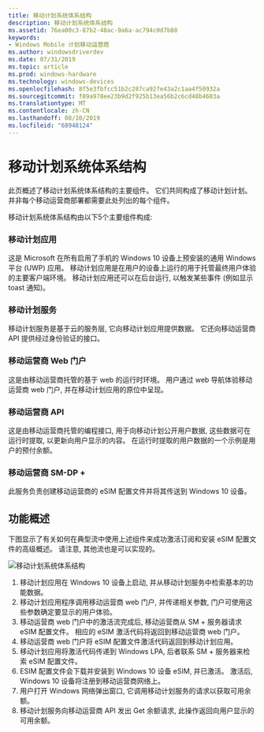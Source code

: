 ```yaml
---
title: 移动计划系统体系结构
description: 移动计划系统体系结构
ms.assetid: 76ea00c3-87b2-48ac-9a6a-ac794c0d7b88
keywords:
- Windows Mobile 计划移动运营商
ms.author: windowsdriverdev
ms.date: 07/31/2019
ms.topic: article
ms.prod: windows-hardware
ms.technology: windows-devices
ms.openlocfilehash: 8f5e3fbfcc51b2c287ca92fe43a2c1aa4f50932a
ms.sourcegitcommit: f89a978ee23b9d2f925b13ea56b2c6cd48b4603a
ms.translationtype: MT
ms.contentlocale: zh-CN
ms.lasthandoff: 08/10/2019
ms.locfileid: "68948124"
---
```

# <a name="mobile-plans-system-architecture"></a>移动计划系统体系结构

此页概述了移动计划系统体系结构的主要组件。 它们共同构成了移动计划计划。 并非每个移动运营商部署都需要此处列出的每个组件。

移动计划系统体系结构由以下5个主要组件构成:

### <a name="mobile-plans-app"></a>移动计划应用

这是 Microsoft 在所有启用了手机的 Windows 10 设备上预安装的通用 Windows 平台 (UWP) 应用。 移动计划应用是在用户的设备上运行的用于托管最终用户体验的主要客户端环境。 移动计划应用还可以在后台运行, 以触发某些事件 (例如显示 toast 通知)。

### <a name="mobile-plans-service"></a>移动计划服务

移动计划服务是基于云的服务层, 它向移动计划应用提供数据。 它还向移动运营商 API 提供经过身份验证的接口。

### <a name="mobile-operator-web-portal"></a>移动运营商 Web 门户

这是由移动运营商托管的基于 web 的运行时环境。 用户通过 web 导航体验移动运营商 web 门户, 并在移动计划应用的原位中呈现。

### <a name="mobile-operator-api"></a>移动运营商 API

这是由移动运营商托管的编程接口, 用于向移动计划公开用户数据, 这些数据可在运行时提取, 以更新向用户显示的内容。 在运行时提取的用户数据的一个示例是用户的预付余额。

### <a name="mobile-operator-sm-dp"></a>移动运营商 SM-DP +

此服务负责创建移动运营商的 eSIM 配置文件并将其传送到 Windows 10 设备。

## <a name="functional-overview"></a>功能概述

下图显示了有关如何在典型流中使用上述组件来成功激活订阅和安装 eSIM 配置文件的高级概述。 请注意, 其他流也是可以实现的。

![移动计划系统体系结构](images/mobile_plans_system_architecture.png)

1. 移动计划应用在 Windows 10 设备上启动, 并从移动计划服务中检索基本的功能数据。
2. 移动计划应用程序调用移动运营商 web 门户, 并传递相关参数, 门户可使用这些参数确定要显示的用户体验。
3. 移动运营商 web 门户中的激活流完成后, 移动运营商从 SM + 服务器请求 eSIM 配置文件。 相应的 eSIM 激活代码将返回到移动运营商 web 门户。
4. 移动运营商 web 门户将 eSIM 配置文件激活代码返回到移动计划应用。
5. 移动计划应用将激活代码传递到 Windows LPA, 后者联系 SM + 服务器来检索 eSIM 配置文件。
6. ESIM 配置文件会下载并安装到 Windows 10 设备 eSIM, 并已激活。 激活后, Windows 10 设备将注册到移动运营商网络上。
7. 用户打开 Windows 网络弹出窗口, 它调用移动计划服务的请求以获取可用余额。
8. 移动计划服务向移动运营商 API 发出 Get 余额请求, 此操作返回向用户显示的可用余额。
